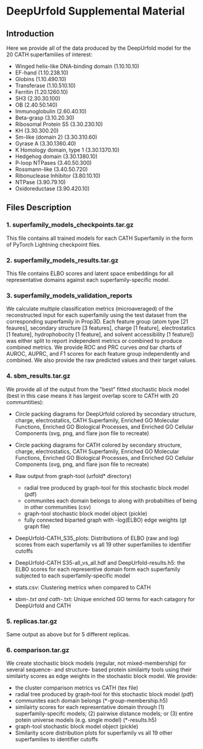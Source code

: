 # DeepUrfold Supplemental Material

## Introduction

Here we provide all of the data produced by the DeepUrfold model for the 20 CATH superfamilies of interest:

- Winged helix-like DNA-binding domain (1.10.10.10)
- EF-hand (1.10.238.10)
- Globins (1.10.490.10)
- Transferase (1.10.510.10)
- Ferritin (1.20.1260.10)
- SH3 (2.30.30.100)
- OB (2.40.50.140)
- Immunoglobulin (2.60.40.10)
- Beta-grasp (3.10.20.30)
- Ribosomal Protein S5 (3.30.230.10)
- KH (3.30.300.20)
- Sm-like (domain 2) (3.30.310.60)
- Gyrase A (3.30.1360.40)
- K Homology domain, type 1 (3.30.1370.10)
- Hedgehog domain (3.30.1380.10)
- P-loop NTPases (3.40.50.300)
- Rossmann-like (3.40.50.720)
- Ribonuclease Inhibitor (3.80.10.10)
- NTPase (3.90.79.10)
- Oxidoreductase (3.90.420.10)

## Files Description

### 1. superfamily_models_checkpoints.tar.gz ###
This file contains all trained models for each CATH Superfamily in the form of PyTorch Lightning checkpoint files.

### 2. superfamily_models_results.tar.gz ###
This file contains ELBO scores and latent space embeddings for all representative domains against each superfamily-specific model.

### 3. superfamily_models_validation_reports ###
We calculate multiple classification metrics (microaveraged) of the reconstructed input for each superfamily using the test dataset from the corresponding superfamily in Prop3D. Each feature group (atom type [21 feaures], secondary structure [3 features], charge [1 feature], electrostatics [1 feature], hydrophobocity [1 feature], and solvent accessibility  [1 feature]) was either split to report independent metrics or combined to produce combined metrics. We provide ROC and PRC curves *and* bar charts of AUROC, AUPRC, and F1 scores for each feature group independently and combined. We also provide the raw predicted values and their target values.

### 4. sbm_results.tar.gz ###
We provide all of the output from the "best" fitted stochastic block model (best in this case means it has largest overlap score to CATH with 20 communtities): 

 - Circle packing diagrams for DeepUrfold colored by secondary structure, charge, electrostatics, CATH Superfamily, Enriched GO Molecular Functions, Enriched GO Biological Processes, and Enriched GO Cellular Components (svg, png, and flare json file to recreate)

- Circle packing diagrams for CATH colored by secondary structure, charge, electrostatics, CATH Superfamily, Enriched GO Molecular Functions, Enriched GO Biological Processes, and Enriched GO Cellular Components (svg, png, and flare json file to recreate)

 - Raw output from graph-tool (urfold* directory)
     - radial tree produced by graph-tool for this stochastic block model (pdf)
     - communites each domain belongs to along with probabilties of being in other communities (csv)
     - graph-tool stochastic block model object (pickle)
     - fully connected biparted graph with -log(ELBO) edge weights (gt graph file)

 - DeepUrfold-CATH_S35_plots: Distributions of ELBO (raw and log) scores from each superfamily vs all 19 other superfamilies to identifier cutoffs

 - DeepUrfold-CATH S35-all_vs_all.hdf and DeepUrfold-results.h5: the ELBO scores for each representive domain form each superfamily subjected to each superfamily-specific model

 - stats.csv: Clustering metrics when compared to CATH

 - sbm-*.txt and cath-*.txt: Unique enriched GO terms for each catagory for DeepUrfold and CATH

### 5. replicas.tar.gz ###
Same output as above but for 5 different replicas.

### 6. comparison.tar.gz ###

We create stochastic block models (regular, not mixed-membership) for several sequence- and structure- based protein similairty tools using their similairty scores as edge weights in the stochastic block model. We provide:

- the cluster comparison metrics vs CATH (tex file)
- radial tree produced by graph-tool for this stochastic block model (pdf)
- communites each domain belongs (*-group-membership.h5)
- similairty scores for each representative domain through (1) superfamily-specifc models; (2) pairwise distance models; or (3) entire potein universe models (e.g. single model) (*-results.h5)
- graph-tool stochastic block model object (pickle)
- Similarity score distribution plots for superfamily vs all 19 other superfamilies to identifier cutoffs 
   



